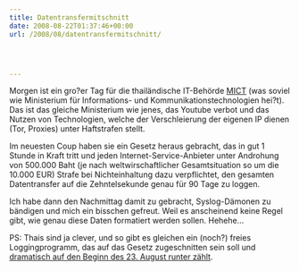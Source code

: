 ```yaml
---
title: Datentransfermitschnitt
date: 2008-08-22T01:37:46+00:00
url: /2008/08/datentransfermitschnitt/




---
```

Morgen ist ein gro?er Tag für die thailändische IT-Behörde [<span class="caps">MICT</span>][1] (was soviel wie Ministerium für Informations- und Kommunikationstechnologien hei?t). Das ist das gleiche Ministerium wie jenes, das Youtube verbot und das Nutzen von Technologien, welche der Verschleierung der eigenen IP dienen (Tor, Proxies) unter Haftstrafen stellt.

Im neuesten Coup haben sie ein Gesetz heraus gebracht, das in gut 1 Stunde in Kraft tritt und jeden Internet-Service-Anbieter unter Androhung von 500.000 Baht (je nach weltwirschaftlicher Gesamtsituation so um die 10.000 <span class="caps">EUR</span>) Strafe bei Nichteinhaltung dazu verpflichtet, den gesamten Datentransfer auf die Zehntelsekunde genau für 90 Tage zu loggen.

Ich habe dann den Nachmittag damit zu gebracht, Syslog-Dämonen zu bändigen und mich ein bisschen gefreut. Weil es anscheinend keine Regel gibt, wie genau diese Daten formatiert werden sollen. Hehehe...

PS: Thais sind ja clever, und so gibt es gleichen ein (noch?) freies Loggingprogramm, das auf das Gesetz zugeschnitten sein soll und [dramatisch auf den Beginn des 23. August runter zählt][2].

 [1]: http://www.mict.go.th/home/home.html
 [2]: http://www.plawan.com/
